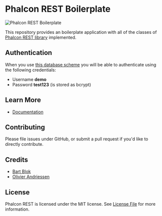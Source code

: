 # Phalcon REST Boilerplate
![Phalcon REST Boilerplate](http://phalconist.com/redound/phalcon-rest-boilerplate/default.svg)

This repository provides an boilerplate application with all of the classes of [Phalcon REST library](https://github.com/redound/phalcon-rest) implemented.

## Authentication

When you use [this database scheme](https://github.com/redound/phalcon-rest-boilerplate/blob/master/schema/schema_with_data.sql) you will be able to authenticate using the following credentials:

- Username **demo**
- Password **test123** (is stored as bcrypt)

## Learn More

- [Documentation](http://phalcon-rest.redound.org)

## Contributing

Please file issues under GitHub, or submit a pull request if you'd like to directly contribute.

## Credits

- [Bart Blok](https://github.com/bblok11)
- [Olivier Andriessen](https://github.com/olivierandriessen)

## License

Phalcon REST is licensed under the MIT license. See [License File](LICENSE.md) for more information.
